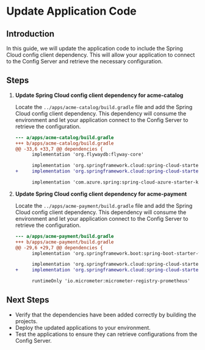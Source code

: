 # Update Application Code

## Introduction

In this guide, we will update the application code to include the Spring Cloud config client dependency. This will allow your application to connect to the Config Server and retrieve the necessary configuration.

## Steps

1. **Update Spring Cloud config client dependency for acme-catalog**

   Locate the `../apps/acme-catalog/build.gradle` file and add the Spring Cloud config client dependency. This dependency will consume the environment and let your application connect to the Config Server to retrieve the configuration.

   ```diff
   --- a/apps/acme-catalog/build.gradle
   +++ b/apps/acme-catalog/build.gradle
   @@ -33,6 +33,7 @@ dependencies {
         implementation 'org.flywaydb:flyway-core'

         implementation 'org.springframework.cloud:spring-cloud-starter-netflix-eureka-client'
   +     implementation 'org.springframework.cloud:spring-cloud-starter-config'

         implementation 'com.azure.spring:spring-cloud-azure-starter-keyvault-secrets'
   ```

2. **Update Spring Cloud config client dependency for acme-payment**

   Locate the `../apps/acme-payment/build.gradle` file and add the Spring Cloud config client dependency. This dependency will consume the environment and let your application connect to the Config Server to retrieve the configuration.

   ```diff
   --- a/apps/acme-payment/build.gradle
   +++ b/apps/acme-payment/build.gradle
   @@ -29,6 +29,7 @@ dependencies {
         implementation 'org.springframework.boot:spring-boot-starter-webflux'

         implementation 'org.springframework.cloud:spring-cloud-starter-netflix-eureka-client'
   +     implementation 'org.springframework.cloud:spring-cloud-starter-config'

         runtimeOnly 'io.micrometer:micrometer-registry-prometheus'
   ```

## Next Steps

- Verify that the dependencies have been added correctly by building the projects.
- Deploy the updated applications to your environment.
- Test the applications to ensure they can retrieve configurations from the Config Server.

